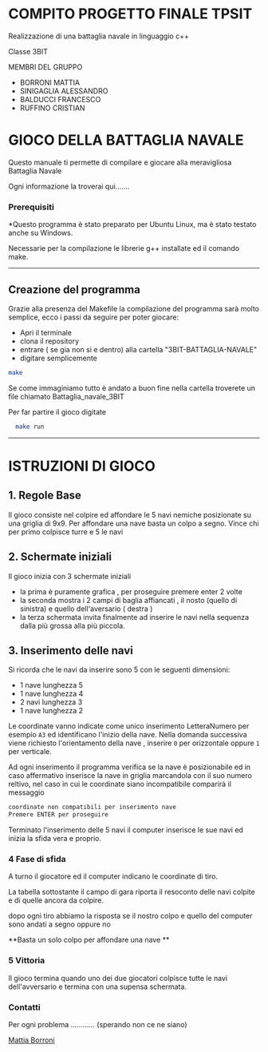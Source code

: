 # COMPITO PROGETTO FINALE TPSIT

Realizzazione di una battaglia navale in linguaggio c++


Classe 3BIT

MEMBRI DEL GRUPPO
* BORRONI MATTIA
* SINIGAGLIA ALESSANDRO
* BALDUCCI FRANCESCO
* RUFFINO CRISTIAN

GIOCO DELLA BATTAGLIA NAVALE
============================

Questo manuale ti permette di compilare e giocare alla meravigliosa Battaglia Navale

Ogni informazione la troverai qui.......

### Prerequisiti

*Questo programma è stato preparato per Ubuntu Linux, ma è stato testato anche su Windows.

Necessarie per la compilazione le librerie g++ installate ed il comando make.

----

## Creazione del programma

Grazie alla presenza del Makefile la compilazione del programma sarà molto semplice, ecco i passi da seguire per poter giocare:

* Apri il terminale
* clona il repository
* entrare ( se gia non si e dentro) alla cartella "3BIT-BATTAGLIA-NAVALE"
* digitare semplicemente 
```bash
make
```

Se come immaginiamo tutto è andato a buon fine nella cartella troverete un file chiamato Battaglia_navale_3BIT

Per far partire il gioco digitate
```bash
  make run
```

----
# ISTRUZIONI DI GIOCO


## 1. Regole Base

Il gioco consiste nel colpire ed affondare le 5 navi nemiche posizionate su una griglia di 9x9.
Per affondare una nave basta un colpo a segno.
Vince chi per primo colpisce turre e 5 le navi


## 2. Schermate iniziali

Il gioco inizia con 3 schermate iniziali

* la prima è puramente grafica , per proseguire premere enter 2 volte
* la seconda mostra i 2 campi di baglia affiancati , il nosto (quello di sinistra) e quello dell'aversario ( destra )
* la terza schermata invita finalmente ad inserire le navi nella sequenza dalla più grossa alla più piccola.

## 3. Inserimento delle navi

Si ricorda che le navi da inserire sono 5 con le seguenti dimensioni:

* 1 nave lunghezza 5
* 1 nave lunghezza 4
* 2 navi lunghezza 3
* 1 nave lunghezza 2


Le coordinate vanno indicate come unico inserimento LetteraNumero per esempio `A3` ed identificano l'inizio della nave.
Nella domanda successiva viene richiesto l'orientamento della nave , inserire `0` per orizzontale oppure `1` per verticale.

Ad ogni inserimento il programma verifica se la nave è posizionabile ed in caso affermativo inserisce la nave in griglia marcandola con il suo numero reltivo, nel caso in cui le coordinate siano incompatibile comparirà il messaggio
```bash
coordinate non compatibili per inserimento nave
Premere ENTER per proseguire
```
Terminato l'inserimento delle 5 navi il computer inserisce le sue navi ed inizia la sfida vera e proprio.

### 4 Fase di sfida

A turno il giocatore ed il computer indicano le coordinate di tiro.

La tabella sottostante il campo di gara riporta il resoconto delle navi colpite e di quelle ancora da colpire.

dopo ogni tiro abbiamo la risposta se il nostro colpo e quello del computer sono andati a segno oppure no

**Basta un solo colpo per affondare una nave **

### 5 Vittoria

Il gioco termina quando uno dei due giocatori colpisce tutte le navi dell'avversario e termina con una supensa schermata.


### Contatti

Per ogni problema ............ (sperando non ce ne siano)

[Mattia Borroni](mattia.borroni.2007@gmail.com)

